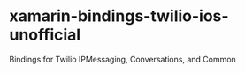 # xamarin-bindings-twilio-ios-unofficial
Bindings for Twilio IPMessaging, Conversations, and Common
